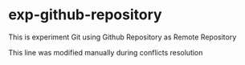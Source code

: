 # exp-github-repository
This is experiment Git using Github Repository as Remote Repository

This line was modified manually during conflicts resolution